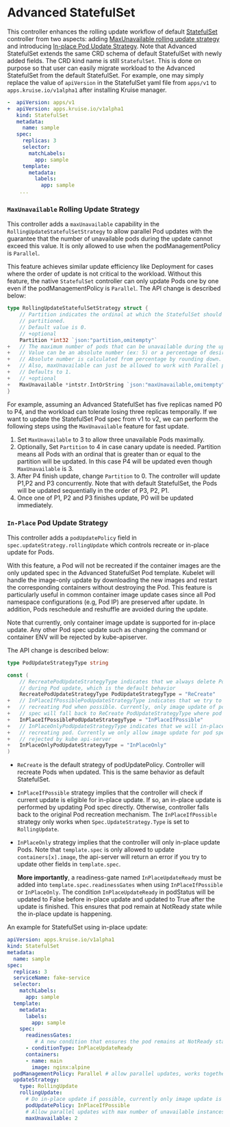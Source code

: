 # Advanced StatefulSet

This controller enhances the rolling update workflow of default [StatefulSet](https://kubernetes.io/docs/concepts/workloads/controllers/statefulset/)
  controller from two aspects: adding [MaxUnavailable rolling update strategy](#maxunavailable-rolling-update-strategy) 
  and introducing [In-place Pod Update Strategy](#in-place-pod-update-strategy).
  Note that Advanced StatefulSet extends the same CRD schema of default StatefulSet with newly added fields.
  The CRD kind name is still `StatefulSet`.
  This is done on purpose so that user can easily migrate workload to the Advanced StatefulSet from the 
  default StatefulSet. For example, one may simply replace the value of `apiVersion` in the StatefulSet yaml
  file from `apps/v1` to `apps.kruise.io/v1alpha1` after installing Kruise manager.
```yaml
-  apiVersion: apps/v1
+  apiVersion: apps.kruise.io/v1alpha1
   kind: StatefulSet
   metadata:
     name: sample
   spec:
     replicas: 3
     selector:
       matchLabels:
         app: sample
     template:
       metadata:
         labels:
           app: sample
    ... 
```

### `MaxUnavailable` Rolling Update Strategy
  This controller adds a `maxUnavailable` capability in the `RollingUpdateStatefulSetStrategy` to allow parallel Pod
  updates with the guarantee that the number of unavailable pods during the update cannot exceed this value.
  It is only allowed to use when the podManagementPolicy is `Parallel`.
  
  This feature achieves similar update efficiency like Deployment for cases where the order of 
  update is not critical to the workload. Without this feature, the native `StatefulSet` controller can only 
  update Pods one by one even if the podManagementPolicy is `Parallel`. The API change is described below:

```go
type RollingUpdateStatefulSetStrategy struct {
	// Partition indicates the ordinal at which the StatefulSet should be
	// partitioned.
	// Default value is 0.
	// +optional
	Partition *int32 `json:"partition,omitempty"`
+	// The maximum number of pods that can be unavailable during the update.
+	// Value can be an absolute number (ex: 5) or a percentage of desired pods (ex: 10%).
+	// Absolute number is calculated from percentage by rounding down.
+	// Also, maxUnavailable can just be allowed to work with Parallel podManagementPolicy.
+	// Defaults to 1.
+	// +optional
+	MaxUnavailable *intstr.IntOrString `json:"maxUnavailable,omitempty"`
}
```

For example, assuming an Advanced StatefulSet has five replicas named P0 to P4, and the workload can
tolerate losing three replicas temporally. If we want to update the StatefulSet Pod spec from v1 to
v2, we can perform the following steps using the `MaxUnavailable` feature for fast update.

1. Set `MaxUnavailable` to 3 to allow three unavailable Pods maximally.
2. Optionally, Set `Partition` to 4 in case canary update is needed. Partition means all Pods with an ordinal that is
   greater than or equal to the partition will be updated. In this case P4 will be updated even though `MaxUnavailable`
   is 3.
3. After P4 finish update, change `Partition` to 0. The controller will update P1,P2 and P3 concurrently.
   Note that with default StatefulSet, the Pods will be updated sequentially in the order of P3, P2, P1.
4. Once one of P1, P2 and P3 finishes update, P0 will be updated immediately.



### `In-Place` Pod Update Strategy 
  This controller adds a `podUpdatePolicy` field in `spec.updateStrategy.rollingUpdate` 
  which controls recreate or in-place update for Pods.
   
  With this feature, a Pod will not be recreated if the container images are the only updated spec in
  the Advanced StatefulSet Pod template.
  Kubelet will handle the image-only update by downloading the new images and restart
  the corresponding containers without destroying the Pod. This feature is particularly useful
  in common container image update cases since all Pod namespace configurations
  (e.g, Pod IP) are preserved after update. In addition, Pods reschedule and reshuffle are avoided
  during the update.
  
  Note that currently, only container image update is supported for in-place update. Any other Pod 
  spec update such as changing the command or container ENV will be rejected by kube-apiserver.
   
  The API change is described below:
 
```go
type PodUpdateStrategyType string

const (
	// RecreatePodUpdateStrategyType indicates that we always delete Pod and create new Pod
	// during Pod update, which is the default behavior
	RecreatePodUpdateStrategyType PodUpdateStrategyType = "ReCreate"
+	// InPlaceIfPossiblePodUpdateStrategyType indicates that we try to in-place update Pod instead of
+	// recreating Pod when possible. Currently, only image update of pod spec is allowed. Any other changes to the pod
+	// spec will fall back to ReCreate PodUpdateStrategyType where pod will be recreated.
+	InPlaceIfPossiblePodUpdateStrategyType = "InPlaceIfPossible"
+	// InPlaceOnlyPodUpdateStrategyType indicates that we will in-place update Pod instead of
+	// recreating pod. Currently we only allow image update for pod spec. Any other changes to the pod spec will be
+	// rejected by kube api-server
+	InPlaceOnlyPodUpdateStrategyType = "InPlaceOnly"
)
```

- `ReCreate` is the default strategy of podUpdatePolicy. Controller will recreate Pods when updated.
   This is the same behavior as default StatefulSet.
- `InPlaceIfPossible` strategy implies that the controller will check if current update is eligible
 for in-place update. If so, an in-place update is performed by updating Pod spec directly. Otherwise,
 controller falls back to the original Pod recreation mechanism. The `InPlaceIfPossible` strategy only 
 works when `Spec.UpdateStrategy.Type` is set to `RollingUpdate`.
- `InPlaceOnly` strategy implies that the controller will only in-place update Pods. Note that `template.spec`
 is only allowed to update `containers[x].image`, the api-server will return an error if you try to update other fields in 
  `template.spec`.

    **More importantly**, a readiness-gate named `InPlaceUpdateReady` must be  added into `template.spec.readinessGates` 
    when using `InPlaceIfPossible` or `InPlaceOnly`. The condition `InPlaceUpdateReady` in podStatus will be updated to False before in-place
    update and updated to True after the update is finished. This ensures that pod remain at NotReady state while the in-place
    update is happening.

An example for StatefulSet using in-place update:

```yaml
apiVersion: apps.kruise.io/v1alpha1
kind: StatefulSet
metadata:
  name: sample
spec:
  replicas: 3
  serviceName: fake-service
  selector:
    matchLabels:
      app: sample
  template:
    metadata:
      labels:
        app: sample
    spec:
      readinessGates:
         # A new condition that ensures the pod remains at NotReady state while the in-place update is happening
      - conditionType: InPlaceUpdateReady
      containers:
      - name: main
        image: nginx:alpine
  podManagementPolicy: Parallel # allow parallel updates, works together with maxUnavailable
  updateStrategy:
    type: RollingUpdate
    rollingUpdate:
      # Do in-place update if possible, currently only image update is supported for in-place update
      podUpdatePolicy: InPlaceIfPossible
      # Allow parallel updates with max number of unavailable instances equals to 2
      maxUnavailable: 2
```
